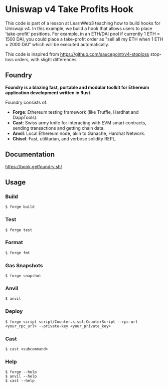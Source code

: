 # Uniswap v4 Take Profits Hook

This code is part of a lesson at LearnWeb3 teaching how to build hooks for Uniswap v4. In this example, we build a hook that allows users to place 'take-profit' positions. For example, in an ETH/DAI pool if currently 1 ETH = 1500 DAI, you could place a take-profit order as "sell all my ETH when 1 ETH = 2000 DAI" which will be executed automatically.

This code is inspired from https://github.com/saucepoint/v4-stoploss stop-loss orders, with slight differences.   

## Foundry

**Foundry is a blazing fast, portable and modular toolkit for Ethereum application development written in Rust.**

Foundry consists of:

-   **Forge**: Ethereum testing framework (like Truffle, Hardhat and DappTools).
-   **Cast**: Swiss army knife for interacting with EVM smart contracts, sending transactions and getting chain data.
-   **Anvil**: Local Ethereum node, akin to Ganache, Hardhat Network.
-   **Chisel**: Fast, utilitarian, and verbose solidity REPL.

## Documentation

https://book.getfoundry.sh/

## Usage

### Build

```shell
$ forge build
```

### Test

```shell
$ forge test
```

### Format

```shell
$ forge fmt
```

### Gas Snapshots

```shell
$ forge snapshot
```

### Anvil

```shell
$ anvil
```

### Deploy

```shell
$ forge script script/Counter.s.sol:CounterScript --rpc-url <your_rpc_url> --private-key <your_private_key>
```

### Cast

```shell
$ cast <subcommand>
```

### Help

```shell
$ forge --help
$ anvil --help
$ cast --help
```
